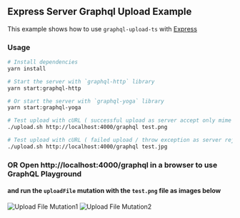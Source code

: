 ## Express Server Graphql Upload Example

This example shows how to use `graphql-upload-ts` with [Express](https://expressjs.com/)

### Usage

```bash
# Install dependencies
yarn install

# Start the server with `graphql-http` library
yarn start:graphql-http

# Or start the server with `graphql-yoga` library
yarn start:graphql-yoga

# Test upload with cURL ( successful upload as server accept only mime type image/png)
./upload.sh http://localhost:4000/graphql test.png

# Test upload with cURL ( failed upload / throw exception as server reject mime type image/jpeg)
./upload.sh http://localhost:4000/graphql test.jpg

```
### OR Open http://localhost:4000/graphql in a browser to use GraphQL Playground
#### and run the `uploadFile` mutation with the `test.png` file as images below

![Upload File Mutation1](./screenshot/img1.png)
![Upload File Mutation2](./screenshot/img2.png)
